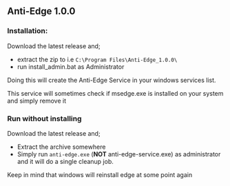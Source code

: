 ## Anti-Edge 1.0.0

### Installation:

Download the latest release and;

- extract the zip to i.e `C:\Program Files\Anti-Edge_1.0.0\`
- run install_admin.bat as Administrator

Doing this will create the Anti-Edge Service in your windows services list.

This service will sometimes check if msedge.exe is installed on your system and simply remove it

### Run without installing

Download the latest release and;

- Extract the archive somewhere
- Simply run `anti-edge.exe` (**NOT** anti-edge-service.exe) as administrator and it will do a single cleanup job.

Keep in mind that windows will reinstall edge at some point again